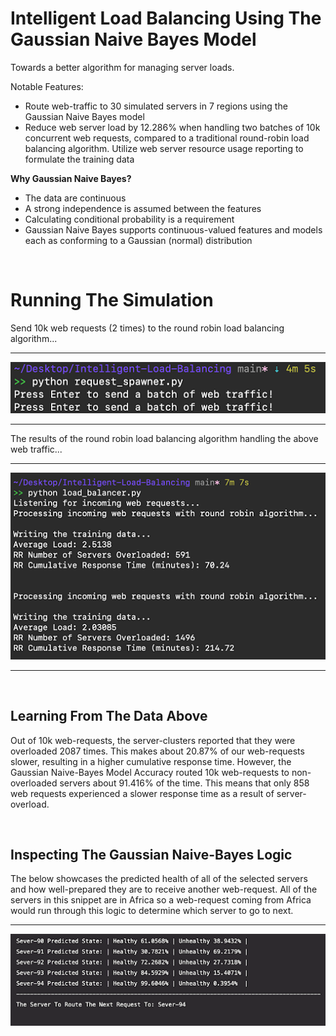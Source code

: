 # Intelligent Load Balancing Using The Gaussian Naive Bayes Model
Towards a better algorithm for managing server loads.

Notable Features:
- Route web-traffic to 30 simulated servers in 7 regions using the Gaussian Naive Bayes model
- Reduce web server load by 12.286% when handling two batches of 10k concurrent web requests, compared to a traditional round-robin load balancing algorithm. Utilize web server resource usage reporting to formulate the training data 

**Why Gaussian Naive Bayes?**
- The data are continuous
- A strong independence is assumed between the features
- Calculating conditional probability is a requirement
- Gaussian Naive Bayes supports continuous-valued features and models each as conforming to a Gaussian (normal) distribution

&nbsp;

# Running The Simulation

Send 10k web requests (2 times) to the round robin load balancing algorithm...

---
![Running The Simulation](Data/Images/img1.png)

---

The results of the round robin load balancing algorithm handling the above web traffic...

---
![Running The Simulation](Data/Images/img2.png)

---

&nbsp;

## Learning From The Data Above

Out of 10k web-requests, the server-clusters reported that they were overloaded 2087 times. This makes about 20.87% of our web-requests slower, resulting in a higher cumulative response time. However, the Gaussian Naive-Bayes Model Accuracy routed 10k web-requests to non-overloaded servers about 91.416% of the time. This means that only 858 web requests experienced a slower response time as a result of server-overload.

&nbsp;

## Inspecting The Gaussian Naive-Bayes Logic

The below showcases the predicted health of all of the selected servers and how well-prepared they are to receive another web-request. All of the servers in this snippet are in Africa so a web-request coming from Africa would run through this logic to determine which server to go to next.

---
![Learning From The Data Above](Data/Images/img3.png)
